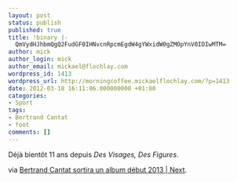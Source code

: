 ```yaml
---
layout: post
status: publish
published: true
title: !binary |-
  QmVydHJhbmQgQ2FudGF0IHNvcnRpcmEgdW4gYWxidW0gZMOpYnV0IDIwMTM=
author: mick
author_login: mick
author_email: mickael@flochlay.com
wordpress_id: 1413
wordpress_url: http://morningcoffee.mickaelflochlay.com/?p=1413
date: 2012-03-18 16:11:06.000000000 +01:00
categories:
- Sport
tags:
- Bertrand Cantat
- foot
comments: []
---
```

Déjà bientôt 11 ans depuis <em>Des Visages, Des Figures</em>.

via <a href="http://next.liberation.fr/musique/01012396703-bertrand-cantat-sortira-un-album-debut-2013">Bertrand Cantat sortira un album début 2013 | Next</a>.
